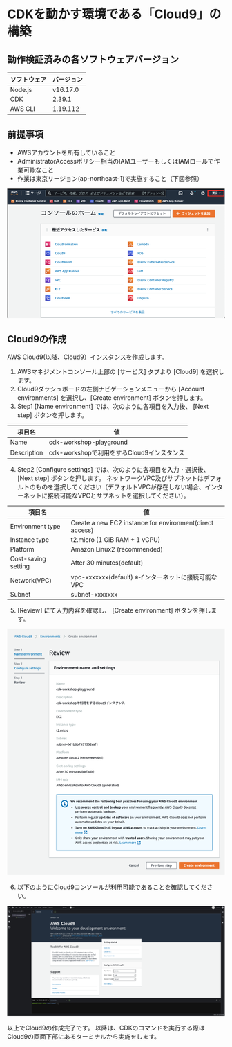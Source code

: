 # CDKを動かす環境である「Cloud9」の構築

## 動作検証済みの各ソフトウェアバージョン

| ソフトウェア | バージョン |
| ------------ | ---------- |
| Node.js      | v16.17.0   |
| CDK          | 2.39.1     |
| AWS CLI      | 1.19.112   |

## 前提事項

- AWSアカウントを所有していること
- AdministratorAccessポリシー相当のIAMユーザーもしくはIAMロールで作業可能なこと
- 作業は東京リージョン(ap-northeast-1)で実施すること（下図参照）

![](./images/select-region.png)


## Cloud9の作成

AWS Cloud9(以降、Cloud9）インスタンスを作成します。

1. AWSマネジメントコンソール上部の [サービス] タブより [Cloud9] を選択します。
2. Cloud9ダッシュボードの左側ナビゲーションメニューから [Account environments] を選択し、[Create environment] ボタンを押します。
3. Step1 [Name environment] では、次のように各項目を入力後、 [Next step] ボタンを押します。

| 項目名      | 値                                         |
| ----------- | ------------------------------------------ |
| Name        | cdk-workshop-playground                    |
| Description | cdk-workshopで利用をするCloud9インスタンス |

4. Step2 [Configure settings] では、次のように各項目を入力・選択後、 [Next step] ボタンを押します。
ネットワークVPC及びサブネットはデフォルトのものを選択してください（デフォルトVPCが存在しない場合、インターネットに接続可能なVPCとサブネットを選択してください）。

| 項目名              | 値                                                       |
| ------------------- | -------------------------------------------------------- |
| Environment type    | Create a new EC2 instance for environment(direct access) |
| Instance type       | t2.micro (1 GiB RAM + 1 vCPU)                            |
| Platform            | Amazon Linux2 (recommended)                              |
| Cost-saving setting | After 30 minutes(default)                                |
| Network(VPC)        | vpc-xxxxxxx(default) ※インターネットに接続可能なVPC      |
| Subnet              | subnet-xxxxxxx                                           | Default in ap-northeast-1a |

5. [Review] にて入力内容を確認し、 [Create environment] ボタンを押します。

![](./images/cloud9-confirm.png)

6. 以下のようにCloud9コンソールが利用可能であることを確認してください。

![](./images/cloud9-main.png)


以上でCloud9の作成完了です。
以降は、CDKのコマンドを実行する際はCloud9の画面下部にあるターミナルから実施をします。